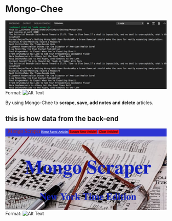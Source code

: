# Mongo-Chee
![Scraper](/public/images/DOM.png)
Format: ![Alt Text](url)

By using Mongo-Chee to **scrape, save, add notes and delete** articles.

## this is how data from the back-end

![](/public/images/backend.png)
Format: ![Alt Text](url)